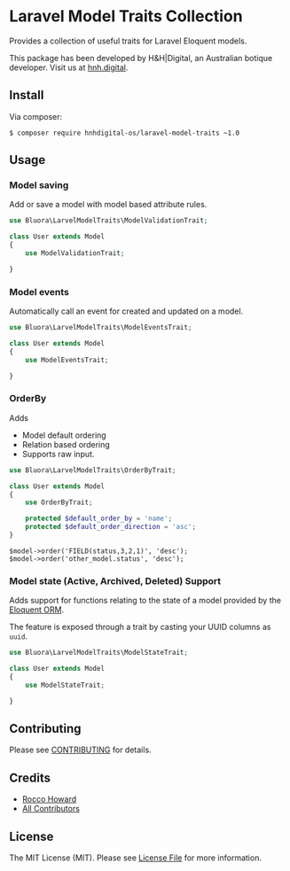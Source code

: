 # Laravel Model Traits Collection

Provides a collection of useful traits for Laravel Eloquent models.

This package has been developed by H&H|Digital, an Australian botique developer. Visit us at [hnh.digital](http://hnh.digital).

## Install

Via composer:

`$ composer require hnhdigital-os/laravel-model-traits ~1.0`

## Usage
### Model saving

Add or save a model with model based attribute rules.

```php
use Bluora\LarvelModelTraits\ModelValidationTrait;

class User extends Model
{
    use ModelValidationTrait;

}
```

### Model events

Automatically call an event for created and updated on a model.

```php
use Bluora\LarvelModelTraits\ModelEventsTrait;

class User extends Model
{
    use ModelEventsTrait;

}
```

### OrderBy

Adds
* Model default ordering
* Relation based ordering
* Supports raw input.

```php
use Bluora\LarvelModelTraits\OrderByTrait;

class User extends Model
{
    use OrderByTrait;

    protected $default_order_by = 'name';
    protected $default_order_direction = 'asc';
}
```

```
$model->order('FIELD(status,3,2,1)', 'desc');
$model->order('other_model.status', 'desc');

```

### Model state (Active, Archived, Deleted) Support

Adds support for functions relating to the state of a model provided by the [Eloquent ORM](http://laravel.com/docs/eloquent).

The feature is exposed through a trait by casting your UUID columns as `uuid`.

```php
use Bluora\LarvelModelTraits\ModelStateTrait;

class User extends Model
{
    use ModelStateTrait;

}
```

## Contributing

Please see [CONTRIBUTING](https://github.com/hnhdigital-os/laravel-model-traits/blob/master/CONTRIBUTING.md) for details.

## Credits

* [Rocco Howard](https://github.com/RoccoHoward)
* [All Contributors](https://github.com/hnhdigital-os/laravel-model-traits/contributors)

## License

The MIT License (MIT). Please see [License File](https://github.com/hnhdigital-os/laravel-model-traits/blob/master/LICENSE) for more information.
